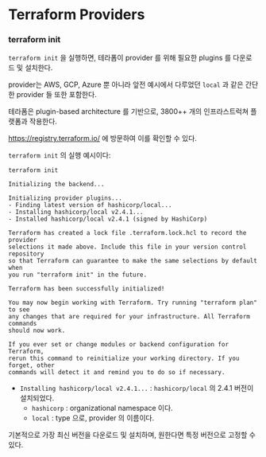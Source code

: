 # Terraform Providers

### terraform init

`terraform init` 을 실행하면, 테라폼이 provider 를 위해 필요한 plugins 를 다운로드 및 설치한다.

provider는 AWS, GCP, Azure 뿐 아니라 앞전 예시에서 다루었던 `local` 과 같은 간단한 provider 들 또한 포함한다.

테라폼은 plugin-based architecture 를 기반으로, 3800++ 개의 인프라스트럭쳐 플랫폼과 작용한다.

https://registry.terraform.io/ 에 방문하여 이를 확인할 수 있다.

`terraform init` 의 실행 예시이다:

```Shell
terraform init

Initializing the backend...

Initializing provider plugins...
- Finding latest version of hashicorp/local...
- Installing hashicorp/local v2.4.1...
- Installed hashicorp/local v2.4.1 (signed by HashiCorp)

Terraform has created a lock file .terraform.lock.hcl to record the provider
selections it made above. Include this file in your version control repository
so that Terraform can guarantee to make the same selections by default when
you run "terraform init" in the future.

Terraform has been successfully initialized!

You may now begin working with Terraform. Try running "terraform plan" to see
any changes that are required for your infrastructure. All Terraform commands
should now work.

If you ever set or change modules or backend configuration for Terraform,
rerun this command to reinitialize your working directory. If you forget, other
commands will detect it and remind you to do so if necessary.
```

- `Installing hashicorp/local v2.4.1...` : `hashicorp/local` 의 2.4.1 버전이 설치되었다.
  - `hashicorp` : organizational namespace 이다.
  - `local` : type 으로, provider 의 이름이다.

기본적으로 가장 최신 버전을 다운로드 및 설치하며, 원한다면 특정 버전으로 고정할 수 있다.
